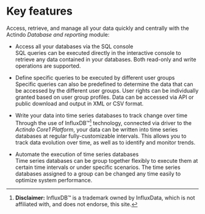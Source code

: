 # Key features

Access, retrieve, and manage all your data quickly and centrally with the Actindo *Database and reporting* module:

- Access all your databases via the SQL console   
    SQL queries can be executed directly in the interactive console to retrieve any data contained in your databases. Both read-only and write operations are supported.  

- Define specific queries to be executed by different user groups   
    Specific queries can also be predefined to determine the data that can be accessed by the different user groups. User rights can be individually granted based on user group profiles. Data can be accessed via API or public download and output in XML or CSV format.

- Write your data into time series databases to track change over time   
    Through the use of InfluxDB&trade;[^1] technology, connected via driver to the *Actindo Core1 Platform*, your data can be written into time series databases at regular fully-customizable intervals. This allows you to track data evolution over time, as well as to identify and monitor trends.  

- Automate the execution of time series databases  
    Time series databases can be group together flexibly to execute them at certain time intervals or under specific scenarios. The time series databases assigned to a group can be changed any time easily to optimize system performance.  

[^1]: **Disclaimer:** InfluxDB&trade; is a trademark owned by InfluxData, which is not affiliated with, and does not endorse, this site.